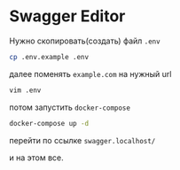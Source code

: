 # Swagger Editor

Нужно скопировать(создать) файл `.env`
```sh
cp .env.example .env
```

далее поменять `example.com` на нужный url
```sh
vim .env
```

потом запустить `docker-compose`
```sh
docker-compose up -d
```

перейти по ссылке `swagger.localhost/`

и на этом все.
